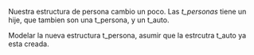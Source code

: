 Nuestra estructura de persona cambio un poco. Las *t_personas* tiene un hije, que tambien son una t_persona, y un t_auto.

Modelar la nueva estructura t_persona, asumir que la estrcutra t_auto ya esta creada.
